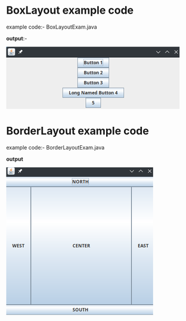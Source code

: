 
# BoxLayout example code


example code:- BoxLayoutExam.java


**output**:-


![CHEESE!](boxlayout.png)

# BorderLayout example code

example code:- BorderLayoutExam.java

**output**

![CHEESE!](borderlayout.png)